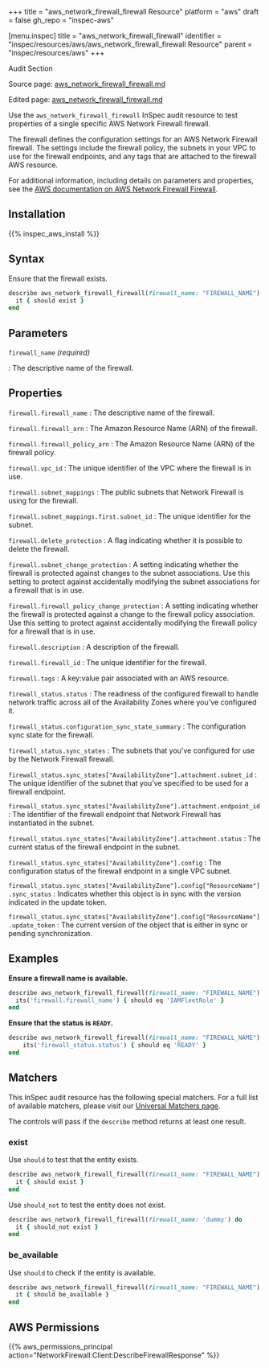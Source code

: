 +++
title = "aws_network_firewall_firewall Resource"
platform = "aws"
draft = false
gh_repo = "inspec-aws"

[menu.inspec]
title = "aws_network_firewall_firewall"
identifier = "inspec/resources/aws/aws_network_firewall_firewall Resource"
parent = "inspec/resources/aws"
+++

<div class="admonition-note">
<p class="admonition-note-title">Audit Section</p>
<div class="admonition-note-text">
<p>Source page: <a href="https://github.com/inspec/inspec-aws/blob/main/docs/resources/aws_network_firewall_firewall.md">aws_network_firewall_firewall.md</a></p>
<p>Edited page: <a href="https://github.com/ianmadd/inspec-aws/blob/im/hugo/docs-chef-io/content/inspec/resources/aws_network_firewall_firewall.md">aws_network_firewall_firewall.md</a></p>
</div>
</div>



Use the `aws_network_firewall_firewall` InSpec audit resource to test properties of a single specific AWS Network Firewall firewall.

The firewall defines the configuration settings for an AWS Network Firewall firewall. The settings include the firewall policy, the subnets in your VPC to use for the firewall endpoints, and any tags that are attached to the firewall AWS resource.

For additional information, including details on parameters and properties, see the [AWS documentation on AWS Network Firewall Firewall](https://docs.aws.amazon.com/AWSCloudFormation/latest/UserGuide/aws-resource-networkfirewall-firewall.html).

## Installation

{{% inspec_aws_install %}}

## Syntax

Ensure that the firewall exists.

```ruby
describe aws_network_firewall_firewall(firewall_name: "FIREWALL_NAME") do
  it { should exist }
end
```

## Parameters

`firewall_name` _(required)_

: The descriptive name of the firewall.

## Properties

`firewall.firewall_name`
: The descriptive name of the firewall.

`firewall.firewall_arn`
: The Amazon Resource Name (ARN) of the firewall.

`firewall.firewall_policy_arn`
: The Amazon Resource Name (ARN) of the firewall policy.

`firewall.vpc_id`
: The unique identifier of the VPC where the firewall is in use.

`firewall.subnet_mappings`
: The public subnets that Network Firewall is using for the firewall.

`firewall.subnet_mappings.first.subnet_id`
: The unique identifier for the subnet.

`firewall.delete_protection`
: A flag indicating whether it is possible to delete the firewall.

`firewall.subnet_change_protection`
: A setting indicating whether the firewall is protected against changes to the subnet associations. Use this setting to protect against accidentally modifying the subnet associations for a firewall that is in use.

`firewall.firewall_policy_change_protection`
: A setting indicating whether the firewall is protected against a change to the firewall policy association. Use this setting to protect against accidentally modifying the firewall policy for a firewall that is in use.

`firewall.description`
: A description of the firewall.

`firewall.firewall_id`
: The unique identifier for the firewall.

`firewall.tags`
: A key:value pair associated with an AWS resource.

`firewall_status.status`
: The readiness of the configured firewall to handle network traffic across all of the Availability Zones where you've configured it.

`firewall_status.configuration_sync_state_summary`
: The configuration sync state for the firewall.

`firewall_status.sync_states`
: The subnets that you've configured for use by the Network Firewall firewall.

`firewall_status.sync_states["AvailabilityZone"].attachment.subnet_id`
: The unique identifier of the subnet that you've specified to be used for a firewall endpoint.

`firewall_status.sync_states["AvailabilityZone"].attachment.endpoint_id`
: The identifier of the firewall endpoint that Network Firewall has instantiated in the subnet.

`firewall_status.sync_states["AvailabilityZone"].attachment.status`
: The current status of the firewall endpoint in the subnet.

`firewall_status.sync_states["AvailabilityZone"].config`
: The configuration status of the firewall endpoint in a single VPC subnet.

`firewall_status.sync_states["AvailabilityZone"].config["ResourceName"].sync_status`
: Indicates whether this object is in sync with the version indicated in the update token.

`firewall_status.sync_states["AvailabilityZone"].config["ResourceName"].update_token`
: The current version of the object that is either in sync or pending synchronization.

## Examples

**Ensure a firewall name is available.**

```ruby
describe aws_network_firewall_firewall(firewall_name: "FIREWALL_NAME") do
  its('firewall.firewall_name') { should eq 'IAMFleetRole' }
end
```

**Ensure that the status is `READY`.**

```ruby
describe aws_network_firewall_firewall(firewall_name: "FIREWALL_NAME") do
    its('firewall_status.status') { should eq 'READY' }
end
```

## Matchers

This InSpec audit resource has the following special matchers. For a full list of available matchers, please visit our [Universal Matchers page](https://www.inspec.io/docs/reference/matchers/).

The controls will pass if the `describe` method returns at least one result.

### exist

Use `should` to test that the entity exists.

```ruby
describe aws_network_firewall_firewall(firewall_name: "FIREWALL_NAME") do
  it { should exist }
end
```

Use `should_not` to test the entity does not exist.

```ruby
describe aws_network_firewall_firewall(firewall_name: 'dummy') do
  it { should_not exist }
end
```

### be_available

Use `should` to check if the entity is available.

```ruby
describe aws_network_firewall_firewall(firewall_name: "FIREWALL_NAME") do
  it { should be_available }
end
```

## AWS Permissions

{{% aws_permissions_principal action="NetworkFirewall:Client:DescribeFirewallResponse" %}}
